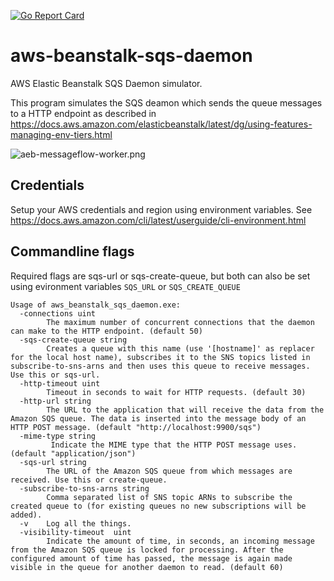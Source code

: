 [![Go Report Card](https://goreportcard.com/badge/github.com/SebastiaanKlippert/aws-beanstalk-sqs-daemon)](https://goreportcard.com/report/github.com/SebastiaanKlippert/aws-beanstalk-sqs-daemon)

# aws-beanstalk-sqs-daemon
AWS Elastic Beanstalk SQS Daemon simulator.

This program simulates the SQS deamon which sends the queue messages
to a HTTP endpoint as described in 
https://docs.aws.amazon.com/elasticbeanstalk/latest/dg/using-features-managing-env-tiers.html


![aeb-messageflow-worker.png](
https://docs.aws.amazon.com/elasticbeanstalk/latest/dg/images/aeb-messageflow-worker.png)

## Credentials

Setup your AWS credentials and region using environment variables.
See https://docs.aws.amazon.com/cli/latest/userguide/cli-environment.html

## Commandline flags

Required flags are sqs-url or sqs-create-queue, but both can also be set using evironment variables `SQS_URL` or `SQS_CREATE_QUEUE`
```
Usage of aws_beanstalk_sqs_daemon.exe:
  -connections uint
    	The maximum number of concurrent connections that the daemon can make to the HTTP endpoint. (default 50)
  -sqs-create-queue string
    	Creates a queue with this name (use '[hostname]' as replacer for the local host name), subscribes it to the SNS topics listed in subscribe-to-sns-arns and then uses this queue to receive messages. Use this or sqs-url.
  -http-timeout uint
    	Timeout in seconds to wait for HTTP requests. (default 30)
  -http-url string
    	The URL to the application that will receive the data from the Amazon SQS queue. The data is inserted into the message body of an HTTP POST message. (default "http://localhost:9900/sqs")
  -mime-type string
    	 Indicate the MIME type that the HTTP POST message uses. (default "application/json")
  -sqs-url string
    	The URL of the Amazon SQS queue from which messages are received. Use this or create-queue.
  -subscribe-to-sns-arns string
    	Comma separated list of SNS topic ARNs to subscribe the created queue to (for existing queues no new subscriptions will be added).
  -v	Log all the things.
  -visibility-timeout  uint
    	Indicate the amount of time, in seconds, an incoming message from the Amazon SQS queue is locked for processing. After the configured amount of time has passed, the message is again made visible in the queue for another daemon to read. (default 60)
```

